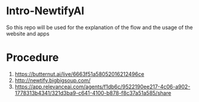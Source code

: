 # Intro-NewtifyAI

So this repo will be used for the explanation of the flow and the usage of the website and apps 

# Procedure 
1. https://butternut.ai/live/6663f51a58052016212496ce
2. http://newtify.bigbigsoup.com/
3. https://app.relevanceai.com/agents/f1db6c/9522190ee217-4c06-a902-1778313b4341/321d3ba9-c641-4100-b878-f8c37a51a585/share
